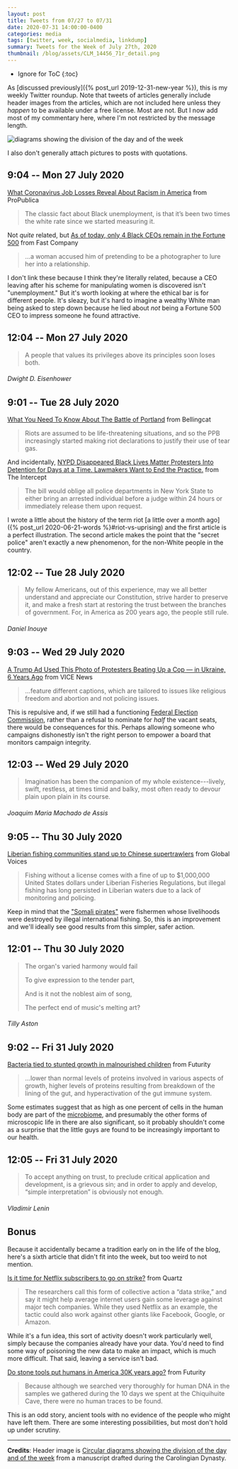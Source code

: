 ```yaml
---
layout: post
title: Tweets from 07/27 to 07/31
date: 2020-07-31 14:00:00-0400
categories: media
tags: [twitter, week, socialmedia, linkdump]
summary: Tweets for the Week of July 27th, 2020
thumbnail: /blog/assets/CLM_14456_71r_detail.png
---
```


* Ignore for ToC
{:toc}

As [discussed previously]({% post_url 2019-12-31-new-year %}), this is my weekly Twitter roundup.  Note that tweets of articles generally include header images from the articles, which are not included here unless they *happen* to be available under a free license.  Most are not.  But I now add most of my commentary here, where I'm not restricted by the message length.

![diagrams showing the division of the day and of the week](/blog/assets/CLM_14456_71r_detail.png "diagrams showing the division of the day and of the week")

I also don't generally attach pictures to posts with quotations.

## 9:04 -- Mon 27 July 2020

[<i class="fab fa-twitter-square"></i>](https://jcolag.github.io/twitter/1287735489772978177) [What Coronavirus Job Losses Reveal About Racism in America](https://projects.propublica.org/coronavirus-unemployment/) from ProPublica

 > The classic fact about Black unemployment, is that it’s been two times the white rate since we started measuring it.

Not *quite* related, but [As of today, only 4 Black CEOs remain in the Fortune 500](https://www.fastcompany.com/90530569/as-of-today-only-4-black-ceos-remain-in-the-fortune-500) from Fast Company

 > ...a woman accused him of pretending to be a photographer to lure her into a relationship.

I don't link these because I think they're literally related, because a CEO leaving after his scheme for manipulating women is discovered isn't "unemployment."  But it's worth looking at where the ethical bar is for different people.  It's sleazy, but it's hard to imagine a wealthy White man being asked to step down because he lied about *not* being a Fortune 500 CEO to impress someone he found attractive.

## 12:04 -- Mon 27 July 2020

[<i class="fab fa-twitter"></i>](https://jcolag.github.io/twitter/1287780787933327363)

 > A people that values its privileges above its principles soon loses both.

###### Dwight D. Eisenhower

## 9:01 -- Tue 28 July 2020

[<i class="fab fa-twitter-square"></i>](https://jcolag.github.io/twitter/1288097122374627328) [What You Need To Know About The Battle of Portland](https://www.bellingcat.com/news/americas/2020/07/20/what-you-need-to-know-about-the-battle-of-portland/) from Bellingcat

 > Riots are assumed to be life-threatening situations, and so the PPB increasingly started making riot declarations to justify their use of tear gas.

And incidentally, [NYPD Disappeared Black Lives Matter Protesters Into Detention for Days at a Time. Lawmakers Want to End the Practice.](https://theintercept.com/2020/07/22/nypd-protesters-detention/) from The Intercept

 > The bill would oblige all police departments in New York State to either bring an arrested individual before a judge within 24 hours or immediately release them upon request.

I wrote a little about the history of the term riot [a little over a month ago]({% post_url 2020-06-21-words %}#riot-vs-uprising) and the first article is a perfect illustration.  The second article makes the point that the "secret police" aren't exactly a new phenomenon, for the non-White people in the country.

## 12:02 -- Tue 28 July 2020

[<i class="fab fa-twitter"></i>](https://jcolag.github.io/twitter/1288142672587366403)

 > My fellow Americans, out of this experience, may we all better understand and appreciate our Constitution, strive harder to preserve it, and make a fresh start at restoring the trust between the branches of government. For, in America as 200 years ago, the people still rule.

###### Daniel Inouye

## 9:03 -- Wed 29 July 2020

[<i class="fab fa-twitter-square"></i>](https://jcolag.github.io/twitter/1288460013636210694) [A Trump Ad Used This Photo of Protesters Beating Up a Cop — in Ukraine, 6 Years Ago](https://www.vice.com/en_us/article/z3eq89/a-trump-ad-used-a-photo-of-protesters-beating-up-a-cop-in-ukraine-6-years-ago) from VICE News

 > ...feature different captions, which are tailored to issues like religious freedom and abortion and not policing issues.

This is repulsive and, if we still had a functioning [Federal Election Commission](https://en.wikipedia.org/wiki/Federal_Election_Commission), rather than a refusal to nominate for *half* the vacant seats, there would be consequences for this.  Perhaps allowing someone who campaigns dishonestly isn't the right person to empower a board that monitors campaign integrity.

## 12:03 -- Wed 29 July 2020

[<i class="fab fa-twitter"></i>](https://jcolag.github.io/twitter/1288505312094240768)

 > Imagination has been the companion of my whole existence---lively, swift, restless, at times timid and balky, most often ready to devour plain upon plain in its course.

###### Joaquim Maria Machado de Assis

## 9:05 -- Thu 30 July 2020

[<i class="fab fa-twitter-square"></i>](https://jcolag.github.io/twitter/1288822904784736256) [Liberian fishing communities stand up to Chinese supertrawlers](https://globalvoices.org/2020/07/22/liberian-fishing-communities-stand-up-to-chinese-supertrawlers/) from Global Voices

 > Fishing without a license comes with a fine of up to $1,000,000 United States dollars under Liberian Fisheries Regulations, but illegal fishing has long persisted in Liberian waters due to a lack of monitoring and policing.

Keep in mind that the ["Somali pirates"](https://en.wikipedia.org/wiki/Piracy_off_the_coast_of_Somalia) were fishermen whose livelihoods were destroyed by illegal international fishing.  So, this is an improvement and we'll ideally see good results from this simpler, safer action.

## 12:01 -- Thu 30 July 2020

[<i class="fab fa-twitter"></i>](https://jcolag.github.io/twitter/1288867196806950913)

 > The organ's varied harmony would fail
 >
 > To give expression to the tender part,
 >
 > And is it not the noblest aim of song,
 >
 > The perfect end of music's melting art?

###### Tilly Aston

## 9:02 -- Fri 31 July 2020

[<i class="fab fa-twitter-square"></i>](https://jcolag.github.io/twitter/1289184537839194113) [Bacteria tied to stunted growth in malnourished children](https://www.futurity.org/malnourishment-childrens-health-bacteria-2409062/) from Futurity

 > ...lower than normal levels of proteins involved in various aspects of growth, higher levels of proteins resulting from breakdown of the lining of the gut, and hyperactivation of the gut immune system.

Some estimates suggest that as high as one percent of cells in the human body are part of the [microbiome](https://en.wikipedia.org/wiki/Microbiota), and presumably the other forms of microscopic life in there are also significant, so it probably shouldn't come as a surprise that the little guys are found to be increasingly important to our health.

## 12:05 -- Fri 31 July 2020

[<i class="fab fa-twitter"></i>](https://jcolag.github.io/twitter/1289230590961750023)

 > To accept anything on trust, to preclude critical application and development, is a grievous sin; and in order to apply and develop, “simple interpretation” is obviously not enough.

###### Vladimir Lenin

## Bonus

Because it accidentally became a tradition early on in the life of the blog, here's a sixth article that didn't fit into the week, but too weird to not mention.

<i class="fas fa-square"></i> [Is it time for Netflix subscribers to go on strike?](https://qz.com/1883697/is-it-time-for-netflix-subscribers-to-go-on-strike/) from Quartz

 > The researchers call this form of collective action a “data strike,” and say it might help average internet users gain some leverage against major tech companies. While they used Netflix as an example, the tactic could also work against other giants like Facebook, Google, or Amazon.

While it's a fun idea, this sort of activity doesn't work particularly well, simply because the companies already have your data.  You'd need to find some way of poisoning the new data to make an impact, which is much more difficult.  That said, leaving a service isn't bad.

<i class="fas fa-square"></i> [Do stone tools put humans in America 30K years ago?](https://www.futurity.org/first-humans-america-dna-stone-tools-2407462/) from Futurity

 > Because although we searched very thoroughly for human DNA in the samples we gathered during the 10 days we spent at the Chiquihuite Cave, there were no human traces to be found.

This is an odd story, ancient tools with no evidence of the people who might have left them.  There are some interesting possibilities, but most don't hold up under scrutiny.

* * *

**Credits**:  Header image is [Circular diagrams showing the division of the day and of the week](https://en.wikipedia.org/wiki/Week#/media/File:CLM_14456_71r_detail.jpg) from a manuscript drafted during the Carolingian Dynasty.
